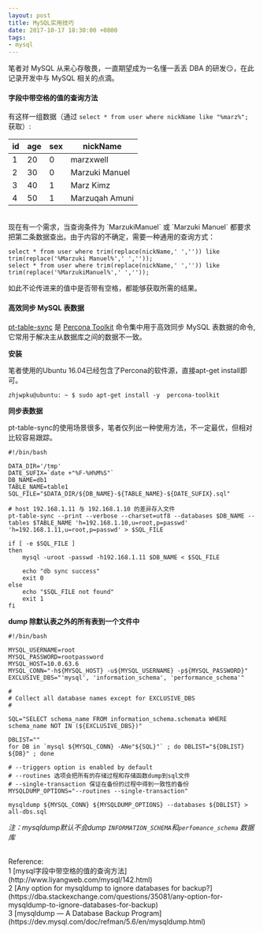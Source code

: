 ```yaml
---
layout: post
title: MySQL实用技巧
date: 2017-10-17 18:30:00 +0800
tags:
- mysql
---
```


笔者对 MySQL 从来心存敬畏，一直期望成为一名懂一丢丢 DBA 的研发😏，在此记录开发中与 MySQL 相关的点滴。

<h4>字段中带空格的值的查询方法</h4>

有这样一组数据（通过 `select * from user where nickName like "%marz%";` 获取）:

| id | age | sex | nickName
|-|-|-|-
| 1 | 20 | 0 | marzxwell
| 2 | 30 | 0 | Marzuki Manuel
| 3 | 40 | 1 | Marz Kimz
| 4 | 50 | 1 | Marzuqah Amuni

<br>
现在有一个需求，当查询条件为 `MarzukiManuel` 或 `Marzuki Manuel` 都要求把第二条数据查出。由于内容的不确定，需要一种通用的查询方式：

```
select * from user where trim(replace(nickName,' ','')) like trim(replace('%Marzuki Manuel%',' ',''));
select * from user where trim(replace(nickName,' ','')) like trim(replace('%MarzukiManuel%',' ',''));
```

如此不论传进来的值中是否带有空格，都能够获取所需的结果。

<h4>高效同步 MySQL 表数据</h4>

[pt-table-sync](https://www.percona.com/doc/percona-toolkit/LATEST/pt-table-sync.html) 是 [Percona Toolkit](https://www.percona.com/doc/percona-toolkit/LATEST/index.html) 命令集中用于高效同步 MySQL 表数据的命令, 它常用于解决主从数据库之间的数据不一致。

**安装**

笔者使用的Ubuntu 16.04已经包含了Percona的软件源，直接apt-get install即可。

```
zhjwpku@ubuntu: ~ $ sudo apt-get install -y  percona-toolkit
```

**同步表数据**

pt-table-sync的使用场景很多，笔者仅列出一种使用方法，不一定最优，但相对比较容易跟踪。

```
#!/bin/bash

DATA_DIR='/tmp'
DATE_SUFIX=`date +"%F-%H%M%S"`
DB_NAME=db1
TABLE_NAME=table1
SQL_FILE="$DATA_DIR/${DB_NAME}-${TABLE_NAME}-${DATE_SUFIX}.sql"

# host 192.168.1.11 与 192.168.1.10 的差异存入文件
pt-table-sync --print --verbose --charset=utf8 --databases $DB_NAME --tables $TABLE_NAME 'h=192.168.1.10,u=root,p=passwd' 'h=192.168.1.11,u=root,p=passwd' > $SQL_FILE

if [ -e $SQL_FILE ]
then
    mysql -uroot -passwd -h192.168.1.11 $DB_NAME < $SQL_FILE

    echo "db sync success"
    exit 0
else
    echo "$SQL_FILE not found"
    exit 1
fi
```

**dump 除默认表之外的所有表到一个文件中**

```shell
#!/bin/bash

MYSQL_USERNAME=root
MYSQL_PASSWORD=rootpassword
MYSQL_HOST=10.0.63.6
MYSQL_CONN="-h${MYSQL_HOST} -u${MYSQL_USERNAME} -p${MYSQL_PASSWORD}"
EXCLUSIVE_DBS="'mysql', 'information_schema', 'performance_schema'"

#
# Collect all database names except for EXCLUSIVE_DBS
#

SQL="SELECT schema_name FROM information_schema.schemata WHERE schema_name NOT IN (${EXCLUSIVE_DBS})"

DBLIST=""
for DB in `mysql ${MYSQL_CONN} -ANe"${SQL}"` ; do DBLIST="${DBLIST} ${DB}" ; done

# --triggers option is enabled by default
# --routines 选项会把所有的存储过程和存储函数dump到sql文件
# --single-transaction 保证在备份的过程中得到一致性的备份
MYSQLDUMP_OPTIONS="--routines --single-transaction"

mysqldump ${MYSQL_CONN} ${MYSQLDUMP_OPTIONS} --databases ${DBLIST} > all-dbs.sql
```

*注：mysqldump默认不会dump `INFORMATION_SCHEMA`和`perfomance_schema` 数据库*

<br>
<span class="post-meta">
Reference:
</span>
<br>
<span class="post-meta">
1 [mysql字段中带空格的值的查询方法](http://www.liyangweb.com/mysql/142.html)<br>
2 [Any option for mysqldump to ignore databases for backup?](https://dba.stackexchange.com/questions/35081/any-option-for-mysqldump-to-ignore-databases-for-backup)<br>
3 [mysqldump — A Database Backup Program](https://dev.mysql.com/doc/refman/5.6/en/mysqldump.html)
</span>
